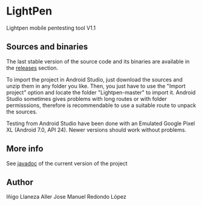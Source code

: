 # LightPen
Lightpen mobile pentesting tool V1.1



## Sources and binaries

The last stable version of the source code and its binaries are available in the [releases](https://github.com/jose-r-lopez/LightPen/releases) section.

To import the project in Android Studio, just download the sources and unzip them in any folder you like. Then, you just have to use the "Import project" option
and locate the folder "Lightpen-master" to import it. Android Studio sometimes gives problems with long routes or with folder permisssions, therefore is 
recommendable to use a suitable route to unpack the sources.

Testing from Android Studio have been done with an Emulated Google Pixel XL (Android 7.0, API 24). Newer versions should work without problems.

## More info

See [javadoc](https://jose-r-lopez.github.io/LightPen/) of the current version of the project

## Author

Iñigo Llaneza Aller
Jose Manuel Redondo López
